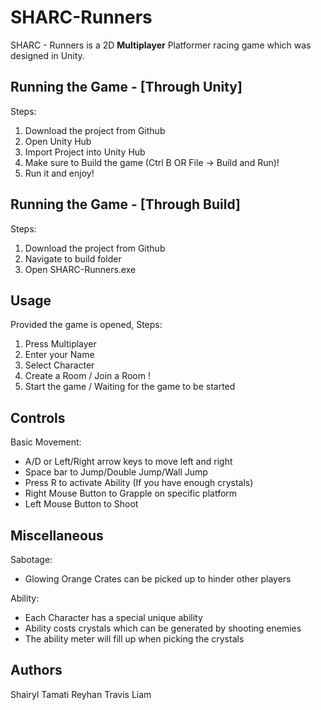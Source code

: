 # SHARC-Runners

SHARC - Runners is a 2D **Multiplayer** Platformer racing game which was designed in Unity.

## Running the Game - [Through Unity]

Steps: 
1. Download the project from Github
2. Open Unity Hub
3. Import Project into Unity Hub
4. Make sure to Build the game (Ctrl B OR File -> Build and Run)!
5. Run it and enjoy!


## Running the Game - [Through Build]

Steps: 
1. Download the project from Github
2. Navigate to build folder
3. Open SHARC-Runners.exe

## Usage

Provided the game is opened, 
Steps:
1. Press Multiplayer
2. Enter your Name 
3. Select Character
4. Create a Room / Join a Room !
5. Start the game / Waiting for the game to be started

## Controls

Basic Movement:
- A/D or Left/Right arrow keys to move left and right
- Space bar to Jump/Double Jump/Wall Jump
- Press R to activate Ability (If you have enough crystals)
- Right Mouse Button to Grapple on specific platform
- Left Mouse Button to Shoot

## Miscellaneous

Sabotage:
- Glowing Orange Crates can be picked up to hinder other players

Ability:
- Each Character has a special unique ability 
- Ability costs crystals which can be generated by shooting enemies
- The ability meter will fill up when picking the crystals 

## Authors
Shairyl
Tamati
Reyhan
Travis
Liam
